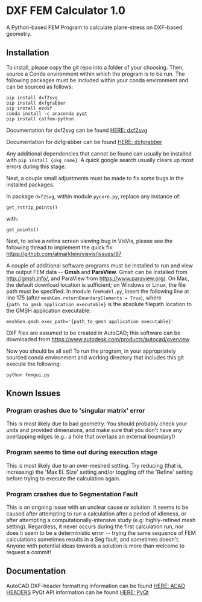 # DXF FEM Calculator 1.0
A Python-based FEM Program to calculate plane-stress on DXF-based geometry.

## Installation
To install, please copy the git repo into a folder of your choosing. Then, source a Conda environment within which the program is to be run. The following packages must be included within your conda environment and can be sourced as follows:

```
pip install dxf2svg
pip install dxfgrabber
pip install ezdxf
conda install -c anaconda pyqt
pip install calfem-python
```

Documentation for dxf2svg can be found [HERE: dxf2svg](https://bitbucket.org/lukaszlaba/dxf2svg/wiki/Home)

Documentation for dxfgrabber can be found [HERE: dxfgrabber](https://dxfgrabber.readthedocs.io/en/latest/#)

Any additional dependencies that cannot be found can usually be installed with `pip install {pkg_name}`. A quick google search usually clears up most errors during this stage.

Next, a couple small adjustments must be made to fix some bugs in the installed packages.

In package `dxf2svg`, within module `pycore.py`, replace any instance of:

```
get_rstrip_points()
```

with:

```
get_points()
```

Next, to solve a retina screen viewing bug in VisVis, please see the following thread to implement the quick fix:
https://github.com/almarklein/visvis/issues/97

A couple of additional software programs must be installed to run and view the output FEM data -- **Gmsh** and **ParaView**. Gmsh can be installed from http://gmsh.info/, and ParaView from https://www.paraview.org/. On Mac, the default download location is sufficient; on Windows or Linux, the file path must be specified. In module `femModel.py`, insert the following line at line 175 (after `meshGen.returnBoundaryElements = True`), where `{path_to_gmsh application executable}` is the absolute filepath location to the GMSH application executable:

```
meshGen.gmsh_exec_path='{path_to_gmsh application executable}'
```

DXF files are assumed to be created in AutoCAD; this software can be downloaded from https://www.autodesk.com/products/autocad/overview

Now you should be all set! To run the program, in your appropriately sourced conda environment and working directory that includes this git execute the following:
```
python femgui.py
```


## Known Issues
### Program crashes due to 'singular matrix' error
This is most likely due to bad geometry. You should probably check your units and provided dimensions, and make sure that you don't have any overlapping edges (e.g.: a hole that overlaps an external boundary!)

### Program seems to time out during execution stage
This is most likely due to an over-meshed setting. Try reducing (that is, increasing) the 'Max El. Size' setting and/or toggling off the 'Refine' setting before trying to execute the calculation again.

### Program crashes due to Segmentation Fault
This is an ongoing issue with an unclear cause or solution. It seems to be caused after attempting to run a calculation after a period of idleness, or after attempting a computationally-intensive study (e.g: highly-refined mesh setting). Regardless, it never occurs during the first calculation run, nor does it seem to be a deterministic error -- trying the same sequence of FEM calculations sometimes results in a Seg fault, and sometimes doesn't. Anyone with potential ideas towards a solution is more than welcome to request a commit!

## Documentation
AutoCAD DXF-header formatting information can be found [HERE: ACAD HEADERS](https://www.autodesk.com/techpubs/autocad/acad2000/dxf/header_section_group_codes_dxf_02.htm)
PyQt API information can be found [HERE: PyQt](https://doc.qt.io/qtforpython/index.html)
